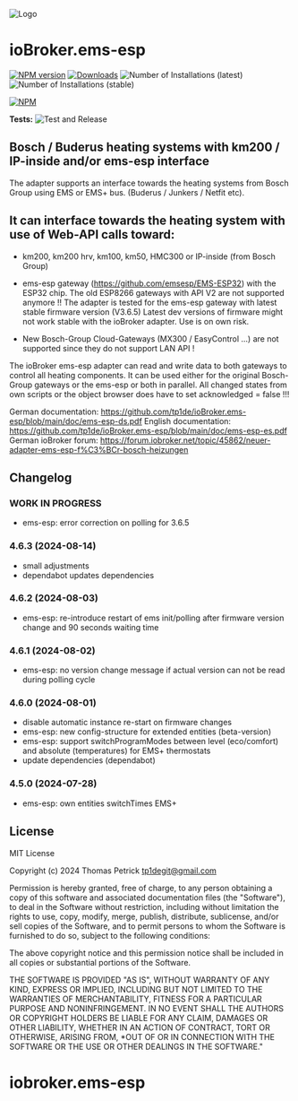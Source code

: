 ![Logo](admin/ems-esp.png)
# ioBroker.ems-esp

[![NPM version](https://img.shields.io/npm/v/iobroker.ems-esp.svg)](https://www.npmjs.com/package/iobroker.ems-esp)
[![Downloads](https://img.shields.io/npm/dm/iobroker.ems-esp.svg)](https://www.npmjs.com/package/iobroker.ems-esp)
![Number of Installations (latest)](https://iobroker.live/badges/ems-esp-installed.svg)
![Number of Installations (stable)](https://iobroker.live/badges/ems-esp-stable.svg)


[![NPM](https://nodei.co/npm/iobroker.ems-esp.png?downloads=true)](https://nodei.co/npm/iobroker.ems-esp/)

**Tests:** ![Test and Release](https://github.com/tp1de/ioBroker.ems-esp/workflows/Test%20and%20Release/badge.svg)

## Bosch / Buderus heating systems with km200 / IP-inside and/or ems-esp interface 

The adapter supports an interface towards the heating systems from Bosch Group using EMS or EMS+ bus. 
(Buderus / Junkers / Netfit etc). 

## It can interface towards the heating system with use of Web-API calls toward:

* km200, km200 hrv, km100, km50, HMC300 or IP-inside (from Bosch Group) 

* ems-esp gateway (https://github.com/emsesp/EMS-ESP32) with the ESP32 chip. 
  The old ESP8266 gateways with API V2 are not supported anymore !!
  The adapter is tested for the ems-esp gateway with latest stable firmware version (V3.6.5)
  Latest dev versions of firmware might not work stable with the ioBroker adapter. Use is on own risk.

* New Bosch-Group Cloud-Gateways (MX300 / EasyControl ...) are not supported since they do not support LAN API !

The ioBroker ems-esp adapter can read and write data to both gateways to control all heating components. 
It can be used either for the original Bosch-Group gateways or the ems-esp or both in parallel.
All changed states from own scripts or the object browser does have to set acknowledged = false !!!


German  documentation: https://github.com/tp1de/ioBroker.ems-esp/blob/main/doc/ems-esp-ds.pdf
English documentation: https://github.com/tp1de/ioBroker.ems-esp/blob/main/doc/ems-esp-es.pdf
German ioBroker forum: https://forum.iobroker.net/topic/45862/neuer-adapter-ems-esp-f%C3%BCr-bosch-heizungen


## Changelog
<!--
	Placeholder for the next version (at the beginning of the line):
	### **WORK IN PROGRESS**
-->
### **WORK IN PROGRESS**
* ems-esp: error correction on polling for 3.6.5

### 4.6.3 (2024-08-14)
* small adjustments
* dependabot updates dependencies

### 4.6.2 (2024-08-03)
* ems-esp: re-introduce restart of ems init/polling after firmware version change and 90 seconds waiting time

### 4.6.1 (2024-08-02)
* ems-esp: no version change message if actual version can not be read during polling cycle

### 4.6.0 (2024-08-01)
* disable automatic instance re-start on firmware changes
* ems-esp: new config-structure for extended entities (beta-version)
* ems-esp: support switchProgramModes between level (eco/comfort) and absolute (temperatures) for EMS+ thermostats 
* update dependencies (dependabot)

### 4.5.0 (2024-07-28)
* ems-esp: own entities switchTimes EMS+

## License
MIT License

Copyright (c) 2024 Thomas Petrick <tp1degit@gmail.com>

Permission is hereby granted, free of charge, to any person obtaining a copy
of this software and associated documentation files (the "Software"), to deal
in the Software without restriction, including without limitation the rights
to use, copy, modify, merge, publish, distribute, sublicense, and/or sell
copies of the Software, and to permit persons to whom the Software is
furnished to do so, subject to the following conditions:

The above copyright notice and this permission notice shall be included in all
copies or substantial portions of the Software.

THE SOFTWARE IS PROVIDED "AS IS", WITHOUT WARRANTY OF ANY KIND, EXPRESS OR
IMPLIED, INCLUDING BUT NOT LIMITED TO THE WARRANTIES OF MERCHANTABILITY,
FITNESS FOR A PARTICULAR PURPOSE AND NONINFRINGEMENT. IN NO EVENT SHALL THE
AUTHORS OR COPYRIGHT HOLDERS BE LIABLE FOR ANY CLAIM, DAMAGES OR OTHER
LIABILITY, WHETHER IN AN ACTION OF CONTRACT, TORT OR OTHERWISE, ARISING FROM,
*OUT OF OR IN CONNECTION WITH THE SOFTWARE OR THE USE OR OTHER DEALINGS IN THE
SOFTWARE."
# iobroker.ems-esp
